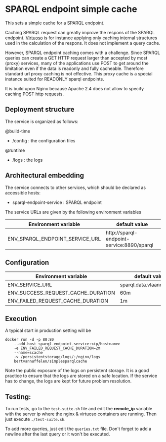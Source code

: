 # SPARQL endpoint simple cache 
This sets a simple cache for a SPARQL endpoint.

Caching SPARQL request can greatly improve the respons of the SPARQL endpoint. 
[Virtuoso](https://www.mail-archive.com/virtuoso-users@lists.sourceforge.net/msg07242.html) is for instance applying only caching internal structures used in the calculation of the respons. It does not implement a query cache. 

However, SPARQL endpoint caching comes with a challenge. Since SPARQL queries can create a GET HTTP request larger than accepted by most (proxy) services, many of the applications use POST to get around the limitation even if the data is readonly and fully cacheable. Therefore standard url proxy caching is not effective. This proxy cache is a special instance suited for READONLY sparql endpoints.

It is build upon Nginx because Apache 2.4 does not allow to specify caching POST http requests.

## Deployment structure

The service is organized as follows:

@build-time
* /config  : the configuration files

@runtime
* /logs    : the logs


## Architectural embedding
The service connects to other services, which should be declared as accessible hosts:

* sparql-endpoint-service : SPARQL endpoint

The service URLs are given by the following environment variables

| Environment variable | default value |
| -------------------- | ------------- |
| ENV_SPARQL_ENDPOINT_SERVICE_URL    | http://sparql-endpoint-service:8890/sparql |

## Configuration

| Environment variable | default value |
| -------------------- | ------------- |
| ENV_SERVICE_URL | sparql.data.vlaanderen.be|
| ENV_SUCCESS_REQUEST_CACHE_DURATION | 60m |
| ENV_FAILED_REQUEST_CACHE_DURATION | 1m |

## Execution
A typical start in production setting will be

```
docker run -d -p 80:80 
    --add-host sparql-endpoint-service:<ip/hostname>
    -e ENV_FAILED_REQUEST_CACHE_DURATION=2m
    --name=scache
    -v /persistentstorage/logs/:/nginx/logs
    bertvannuffelen/simplesparqlcache
```

Note the public exposure of the logs on persistent storage. It is a good practice to ensure that the logs are stored on
a safe location. If the service has to change, the logs are kept for future problem resolution.


## Testing:

To run tests, go to the `test-suite.sh` file and edit the **remote_ip** variable with the server ip where the nginx & virtuoso containers are running. Then just execute `./test-suite.sh`.

To add more queries, just edit the `queries.txt` file. Don't forget to add a newline after the last query or it won't be executed.

